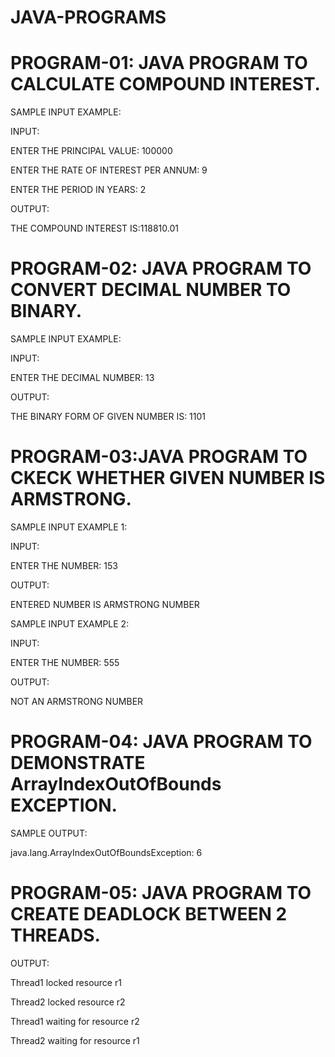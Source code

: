 # JAVA-PROGRAMS



# PROGRAM-01: JAVA PROGRAM TO CALCULATE COMPOUND INTEREST.


SAMPLE INPUT EXAMPLE:


INPUT:

ENTER THE PRINCIPAL VALUE:
100000

ENTER THE RATE OF INTEREST PER ANNUM:
9

ENTER THE PERIOD IN YEARS:
2

OUTPUT:

THE COMPOUND INTEREST IS:118810.01


# PROGRAM-02: JAVA PROGRAM TO CONVERT DECIMAL NUMBER TO BINARY.

SAMPLE INPUT EXAMPLE:

INPUT:


ENTER THE DECIMAL NUMBER: 13

OUTPUT:

THE BINARY FORM OF GIVEN NUMBER IS: 1101



# PROGRAM-03:JAVA PROGRAM TO CKECK WHETHER GIVEN NUMBER IS ARMSTRONG.


SAMPLE INPUT EXAMPLE  1:

INPUT:

ENTER THE NUMBER: 153

OUTPUT:

ENTERED NUMBER IS ARMSTRONG NUMBER


SAMPLE INPUT EXAMPLE  2:

INPUT:

ENTER THE NUMBER: 555

OUTPUT:

NOT AN ARMSTRONG NUMBER




# PROGRAM-04: JAVA PROGRAM TO DEMONSTRATE ArrayIndexOutOfBounds EXCEPTION.


SAMPLE OUTPUT:

java.lang.ArrayIndexOutOfBoundsException: 6


# PROGRAM-05: JAVA PROGRAM TO CREATE DEADLOCK BETWEEN 2 THREADS.

OUTPUT:

Thread1 locked resource r1

Thread2 locked resource r2

Thread1 waiting for resource r2

Thread2 waiting for resource r1







